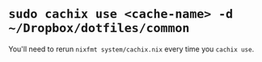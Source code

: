 # `sudo cachix use <cache-name> -d ~/Dropbox/dotfiles/common`

You'll need to rerun `nixfmt system/cachix.nix` every time you `cachix use`.
